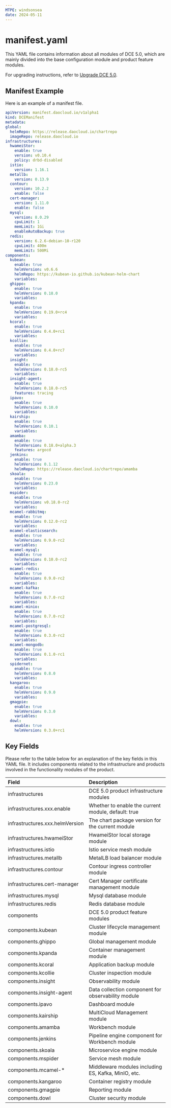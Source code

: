 ```yaml
---
MTPE: windsonsea
date: 2024-05-11
---
```


# manifest.yaml

This YAML file contains information about all modules of DCE 5.0, which are mainly divided into the base configuration module and product feature modules.

For upgrading instructions, refer to [Upgrade DCE 5.0](../upgrade.md).

## Manifest Example

Here is an example of a manifest file.

```yaml title="manifest.yaml"
apiVersion: manifest.daocloud.io/v1alpha1
kind: DCEManifest
metadata:
global:
  helmRepo: https://release.daocloud.io/chartrepo
  imageRepo: release.daocloud.io
infrastructures:
  hwameiStor:
    enable: true
    version: v0.10.4
    policy: drbd-disabled
  istio:
    version: 1.16.1
  metallb:
    version: 0.13.9
  contour:
    version: 10.2.2
    enable: false
  cert-manager:
    version: 1.11.0
    enable: false
  mysql:
    version: 8.0.29
    cpuLimit: 1
    memLimit: 1Gi
    enableAutoBackup: true
  redis:
    version: 6.2.6-debian-10-r120
    cpuLimit: 400m
    memLimit: 500Mi
components:
  kubean:
    enable: true
    helmVersion: v0.6.6
    helmRepo: https://kubean-io.github.io/kubean-helm-chart
    variables:
  ghippo:
    enable: true
    helmVersion: 0.18.0
    variables:
  kpanda:
    enable: true
    helmVersion: 0.19.0+rc4
    variables:
  kcoral:
    enable: true
    helmVersion: 0.4.0+rc1
    variables:
  kcollie:
    enable: true
    helmVersion: 0.4.0+rc7
    variables:
  insight:
    enable: true
    helmVersion: 0.18.0-rc5
    variables:
  insight-agent:
    enable: true
    helmVersion: 0.18.0-rc5
    features: tracing
  ipavo:
    enable: true
    helmVersion: 0.10.0
    variables:
  kairship:
    enable: true
    helmVersion: 0.10.1
    variables:
  amamba:
    enable: true
    helmVersion: 0.18.0+alpha.3
    features: argocd
  jenkins:
    enable: true
    helmVersion: 0.1.12
    helmRepo: https://release.daocloud.io/chartrepo/amamba
  skoala:
    enable: true
    helmVersion: 0.23.0
    variables:
  mspider:
    enable: true
    helmVersion: v0.18.0-rc2
    variables:
  mcamel-rabbitmq:
    enable: true
    helmVersion: 0.12.0-rc2
    variables:
  mcamel-elasticsearch:
    enable: true
    helmVersion: 0.9.0-rc2
    variables:
  mcamel-mysql:
    enable: true
    helmVersion: 0.10.0-rc2
    variables:
  mcamel-redis:
    enable: true
    helmVersion: 0.9.0-rc2
    variables:
  mcamel-kafka:
    enable: true
    helmVersion: 0.7.0-rc2
    variables:
  mcamel-minio:
    enable: true
    helmVersion: 0.7.0-rc2
    variables:
  mcamel-postgresql:
    enable: true
    helmVersion: 0.3.0-rc2
    variables:
  mcamel-mongodb:
    enable: true
    helmVersion: 0.1.0-rc1
    variables:
  spidernet:
    enable: true
    helmVersion: 0.8.0
    variables:
  kangaroo:
    enable: true
    helmVersion: 0.9.0
    variables:
  gmagpie:
    enable: true
    helmVersion: 0.3.0
    variables:
  dowl:
    enable: true
    helmVersion: 0.3.0+rc1
```

## Key Fields

Please refer to the table below for an explanation of the key fields in this YAML file.
It includes components related to the infrastructure and products involved in the functionality modules of the product.

| Field                            | Description                                      |
| :------------------------------- | :----------------------------------------------- |
| infrastructures                  | DCE 5.0 product infrastructure modules           |
| infrastructures.xxx.enable       | Whether to enable the current module, default: true |
| infrastructures.xxx.helmVersion  | The chart package version for the current module |
| infrastructures.hwameiStor       | HwameiStor local storage module                   |
| infrastructures.istio            | Istio service mesh module                         |
| infrastructures.metallb          | MetalLB load balancer module                      |
| infrastructures.contour          | Contour ingress controller module                 |
| infrastructures.cert-manager     | Cert Manager certificate management module        |
| infrastructures.mysql            | Mysql database module                             |
| infrastructures.redis            | Redis database module                             |
| components                       | DCE 5.0 product feature modules                   |
| components.kubean                | Cluster lifecycle management module               |
| components.ghippo                | Global management module                          |
| components.kpanda                | Container management module                       |
| components.kcoral                | Application backup module                         |
| components.kcollie               | Cluster inspection module                         |
| components.insight               | Observability module                              |
| components.insight-agent         | Data collection component for observability module |
| components.ipavo                 | Dashboard module                                  |
| components.kairship              | MultiCloud Management module                  |
| components.amamba                | Workbench module                      |
| components.jenkins               | Pipeline engine component for Workbench module |
| components.skoala                | Microservice engine module                        |
| components.mspider               | Service mesh module                               |
| components.mcamel-*              | Middleware modules including ES, Kafka, MinIO, etc. |
| components.kangaroo              | Container registry module                           |
| components.gmagpie               | Reporting module                                  |
| components.dowl                  | Cluster security module                           |
